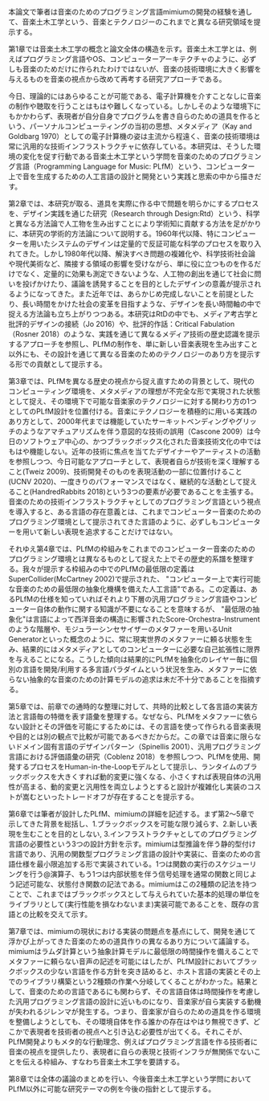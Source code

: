 本論文で筆者は音楽のためのプログラミング言語mimiumの開発の経験を通して、音楽土木工学という、音楽とテクノロジーのこれまでと異なる研究領域を提示する。

第1章では音楽土木工学の概念と論文全体の構造を示す。音楽土木工学とは、例えばプログラミング言語やOS、コンピューターアーキテクチャのように、必ずしも音楽のためだけに作られたわけではないが、音楽の技術環境に大きく影響を与えるものを音楽の視点から改めて再考する研究アプローチである。

今日、理論的にはあらゆることが可能である、電子計算機を介すことなしに音楽の制作や聴取を行うことはもはや難しくなっている。しかしそのような環境下にもかかわらず、表現者が自分自身でプログラムを書き自らのための道具を作るという、パーソナルコンピューティングの当初の思想、メタメディア（Kay and Goldbarg 1970）としての電子計算機の姿は主流から程遠く、音楽の技術環境は常に汎用的な技術インフラストラクチャに依存している。本研究は、そうした環境の変化を促す行動である音楽土木工学という学問を音楽のためのプログラミング言語（Programming Language for Music: PLfM）という、コンピューター上で音を生成するための人工言語の設計と開発という実践と思索の中から描きだす。

第2章では、本研究が取る、道具を実際に作る中で問題を明らかにするプロセスを、デザイン実践を通じた研究（Research through Design:Rtd）という、科学と異なる方法論で人工物を生み出すことにより学術知に貢献する方法を足がかりに、本研究の学術的方法論について説明する。1960年代以降、特にコンピューターを用いたシステムのデザインは定量的で反証可能な科学のプロセスを取り入れてきた。しかし1980年代以降、解決すべき問題の複雑化や、科学技術社会論や現代美術など、隣接する領域の影響を受けながら、単に役に立つものを作るだけでなく、定量的に効果も測定できないような、人工物の創出を通じて社会に問いを投げかけたり、議論を誘発することを目的としたデザインの意義が提示されるようになってきた。また近年では、あらかじめ完成しないことを前提としたり、長い時間をかけた社会の変革を目指すような、デザインを長い時間軸の中で捉える方法論も立ち上がりつつある。本研究はRtDの中でも、メディア考古学と批評的デザインの接続（Jo 2016）や、批評的作話：Critical Fabulation（Rosner 2018）のような、実践を通じて異なるメディア技術の歴史認識を提示するアプローチを参照し、PLfMの制作を、単に新しい音楽表現を生み出すこと以外にも、その設計を通じて異なる音楽のためのテクノロジーのあり方を提示する形での貢献として提示する。

第3章では、PLfMを異なる歴史の視点から捉え直すための背景として、現代のコンピューティング環境を、メタメディアの理想が不完全な形で実現された状態として捉え、その環境下で可能な音楽家のテクノロジーに対する関わり方の1つとしてのPLfM設計を位置付ける。音楽にテクノロジーを積極的に用いる実践のあり方として、2000年代までは機能していたサーキットベンディングやグリッチのようなアマチュアリズムを伴う意図的な技術の誤用（Cascone 2009）は今日のソフトウェア中心の、かつブラックボックス化された音楽技術文化の中ではもはや機能しない。近年の技術に焦点を当てたデザイナーやアーティストの活動を参照しつつ、今日可能なアプローチとして、表現者自らが技術を深く理解すること(Tweiz 2009)、技術開発そのものを表現活動の一部に位置付けること(UCNV 2020)、一度きりのパフォーマンスではなく、継続的な活動として捉えること(HandredRabbits 2018)という3つの要素が必要であることを主張する。音楽のための技術インフラストラクチャとしてのプログラミング言語という視点を導入すると、ある言語の存在意義とは、これまでコンピューター音楽のためのプログラミング環境として提示されてきた言語のように、必ずしもコンピューターを用いて新しい表現を追求することだけではない。

それゆえ第4章では、PLfMの枠組みをこれまでのコンピューター音楽のためのプログラミング環境とは異なるものとして捉えた上でその歴史的系譜を整理する。我々が提示する枠組みの中でのPLfMの最低限の定義はSuperCollider(McCartney 2002)で提示された、 "コンピューター上で実行可能な音楽のための最低限の抽象化機構を備えた人工言語"である。この定義は、あるPLfMの仕様を知っていればそれより下層の汎用プログラミング言語やコンピューター自体の動作に関する知識が不要になることを意味するが、 "最低限の抽象化"は言語によって西洋音楽の構造に影響されたScore-Orchestra-Instrumentのような階層や、モジュラーシンセサイザーのメタファーを用いるUnit Generatorといった概念のように、常に現実世界のメタファーに頼る状態を生み、結果的にはメタメディアとしてのコンピューターに必要な自己拡張性に限界を与えることになる。こうした傾向は結果的にPLfMを抽象化のレイヤー毎に個別の言語を開発/利用する多言語パラダイムという状況を生み、メタファーに依らない抽象的な音楽のための計算モデルの追求は未だ不十分であることを指摘する。

第5章では、前章での通時的な整理に対して、共時的比較として各言語の実装方法と言語毎の特徴を表す語彙を整理する。なぜなら、PLfMをメタファーに依らない設計とその評価を可能にするためには、その言語を使って作られる音楽表現や目的とは別の観点で比較が可能であるべきだからだ。この章では音楽に限らないドメイン固有言語のデザインパターン（Spinellis 2001）、汎用プログラミング言語における評価語彙の研究（Coblenz 2018）を参照しつつ、PLfMを使用、開発するプロセスをHuman-in-the-Loopモデルとして提示し、ランタイムのブラックボックスを大きくすれば動的変更に強くなる、小さくすれば表現自体の汎用性が高まる、動的変更と汎用性を両立しようとすると設計が複雑化し実装のコストが嵩むといったトレードオフが存在することを提示する。

第6章では筆者が設計したPLfM、mimiumの詳細を記述する。まず第2〜5章で示してきた背景を総括し、1.ブラックボックスを可能な限り減らす、2.新しい表現を生むことを目的としない, 3.インフラストラクチャとしてのプログラミング言語の必要性という3つの設計方針を示す。mimiumは型推論を伴う静的型付け言語であり、汎用の関数型プログラミング言語の設計や実装に、音楽のための言語仕様を最小限追加する形で実装されている。1つは関数の実行のスケジューリングを行う$@$演算子、もう1つは内部状態を伴う信号処理を通常の関数と同じよう記述可能な、状態付き関数の記法である。mimiumはこの2種類の記法を持つことで、これまではブラックボックスとして与えられていた基本的処理の単位をライブラリとして(実行性能を損なわないまま)実装可能であることを、既存の言語との比較を交えて示す。

第7章では、mimiumの現状における実装の問題点を基点にして、開発を通じて浮かび上がってきた音楽のための道具作りの異なるあり方について議論する。mimiumはラムダ計算という抽象計算モデルに最低限の時間操作を備えることでメタファーに頼らない音声の記述を可能にはしたが、PLfM設計においてブラックボックスの少ない言語を作る方針を突き詰めると、ホスト言語の実装とその上でのライブラリ構築という2種類の作業へ分岐してくることがわかった。結果として、音楽のための言語であるにも関わらず、その言語自体は時間操作を考慮した汎用プログラミング言語の設計に近いものになり、音楽家が自ら実装する動機が失われるジレンマが発生する。つまり、音楽家が自らのための道具を作る環境を整備しようとしても、その環境自体を作る誰かの存在はやはり無視できず、どこかで表現者を技術者の視点へと引き込む必要性が出てくる。それこそが、PLfM開発よりもメタ的な行動理念、例えばプログラミング言語を作る技術者に音楽の視点を提供したり、表現者に自らの表現と技術インフラが無関係でないことを伝える枠組み、すなわち音楽土木工学を要請する。

第8章では全体の議論のまとめを行い、今後音楽土木工学という学問においてPLfM以外に可能な研究テーマの例を今後の指針として提示する。